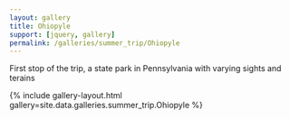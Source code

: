 ```yaml
---
layout: gallery
title: Ohiopyle
support: [jquery, gallery]
permalink: /galleries/summer_trip/Ohiopyle
---
```


First stop of the trip, a state park in Pennsylvania with varying sights and terains

{% include gallery-layout.html gallery=site.data.galleries.summer_trip.Ohiopyle %}
